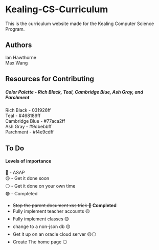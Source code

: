 # Kealing-CS-Curriculum
This is the curriculum website made for the Kealing Computer Science Program.

## Authors
Ian Hawthorne\
Max Wang

## Resources for Contributing
##### Color Palette - Rich Black, Teal, Cambridge Blue, Ash Gray, and Parchment
Rich Black - 031926ff\
Teal - #468189ff\
Cambridge Blue - #77aca2ff\
Ash Gray - #9dbebbff\
Parchment - #f4e9cdff

## To Do

#### Levels of importance
🔴 - ASAP <br>
🟡 - Get it done soon <br>
⚪ - Get it done on your own time <br>
🟢 - Completed <br>


- ~~Stop the parent.document xss trick 🔴~~ __Completed__
- Fully implement teacher accounts 🟡
- Fully implement classes 🟡
- change to a non-json db 🟡
- Get it up on an oracle cloud server 🟡⚪
- Create The home page ⚪
